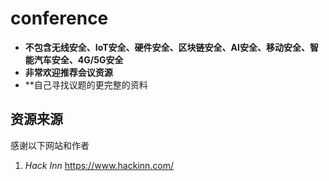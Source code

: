 # conference

- **不包含无线安全、IoT安全、硬件安全、区块链安全、AI安全、移动安全、智能汽车安全、4G/5G安全**
- **非常欢迎推荐会议资源**
- **自己寻找议题的更完整的资料

## 资源来源

感谢以下网站和作者

1. *Hack Inn* https://www.hackinn.com/

